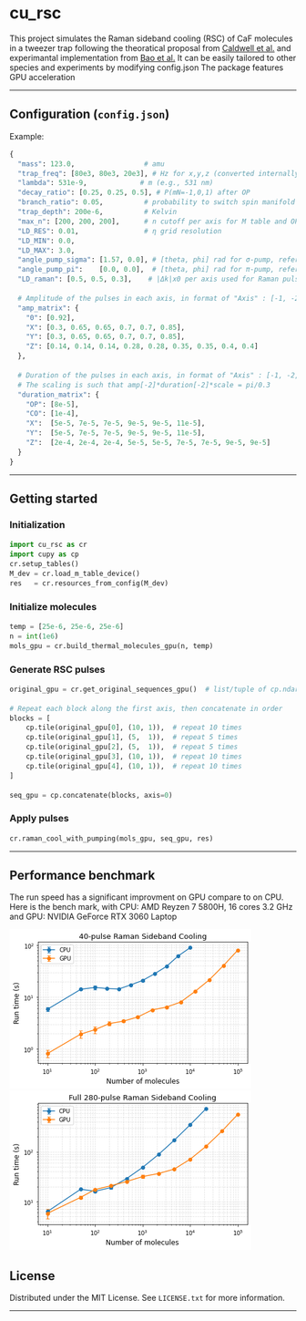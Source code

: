 # cu_rsc

This project simulates the Raman sideband cooling (RSC) of CaF molecules in a tweezer trap following the theoratical proposal from [Caldwell et al.](https://doi.org/10.1103/PhysRevResearch.2.013251) 
and experimantal implementation from [Bao et al.](https://doi.org/10.1103/PhysRevX.14.031002)
It can be easily tailored to other species and experiments by modifying config.json
The package features GPU acceleration

---


## Configuration (`config.json`)

Example:
```python
{
  "mass": 123.0,                 # amu
  "trap_freq": [80e3, 80e3, 20e3], # Hz for x,y,z (converted internally to rad/s)
  "lambda": 531e-9,             # m (e.g., 531 nm)
  "decay_ratio": [0.25, 0.25, 0.5], # P(mN=-1,0,1) after OP
  "branch_ratio": 0.05,          # probability to switch spin manifold during OP
  "trap_depth": 200e-6,          # Kelvin
  "max_n": [200, 200, 200],      # n cutoff per axis for M table and OP, should be larger than the trap depth
  "LD_RES": 0.01,                # η grid resolution
  "LD_MIN": 0.0,
  "LD_MAX": 3.0,
  "angle_pump_sigma": [1.57, 0.0], # [theta, phi] rad for σ-pump, referenced to the axial trap axis
  "angle_pump_pi":    [0.0, 0.0],  # [theta, phi] rad for π-pump, referenced to the axial trap axis
  "LD_raman": [0.5, 0.5, 0.3],    # |Δk|x0 per axis used for Raman pulses

  # Amplitude of the pulses in each axis, in format of "Axis" : [-1, -2, ...], Rabi frequency scaled linearly to amplitude
  "amp_matrix": {
    "0": [0.92],
    "X": [0.3, 0.65, 0.65, 0.7, 0.7, 0.85],
    "Y": [0.3, 0.65, 0.65, 0.7, 0.7, 0.85],
    "Z": [0.14, 0.14, 0.14, 0.28, 0.28, 0.35, 0.35, 0.4, 0.4]
  },

  # Duration of the pulses in each axis, in format of "Axis" : [-1, -2, ...], in the unit of second
  # The scaling is such that amp[-2]*duration[-2]*scale = pi/0.3
  "duration_matrix": {
    "OP": [8e-5],
    "CO": [1e-4],
    "X":  [5e-5, 7e-5, 7e-5, 9e-5, 9e-5, 11e-5],
    "Y":  [5e-5, 7e-5, 7e-5, 9e-5, 9e-5, 11e-5],
    "Z":  [2e-4, 2e-4, 2e-4, 5e-5, 5e-5, 7e-5, 7e-5, 9e-5, 9e-5]
  }
}
```

---
## Getting started

### Initialization
```python
import cu_rsc as cr
import cupy as cp
cr.setup_tables()
M_dev = cr.load_m_table_device()       
res   = cr.resources_from_config(M_dev)
```

### Initialize molecules
```python
temp = [25e-6, 25e-6, 25e-6]
n = int(1e6)
mols_gpu = cr.build_thermal_molecules_gpu(n, temp)
```

### Generate RSC pulses
```python
original_gpu = cr.get_original_sequences_gpu()  # list/tuple of cp.ndarray blocks

# Repeat each block along the first axis, then concatenate in order
blocks = [
    cp.tile(original_gpu[0], (10, 1)),  # repeat 10 times
    cp.tile(original_gpu[1], (5,  1)),  # repeat 5 times
    cp.tile(original_gpu[2], (5,  1)),  # repeat 5 times
    cp.tile(original_gpu[3], (10, 1)),  # repeat 10 times
    cp.tile(original_gpu[4], (10, 1)),  # repeat 10 times
]

seq_gpu = cp.concatenate(blocks, axis=0)
```

### Apply pulses
```python
cr.raman_cool_with_pumping(mols_gpu, seq_gpu, res)
```

---


## Performance benchmark
The run speed has a significant improvment on GPU compare to on CPU.
Here is the bench mark, with CPU: AMD Reyzen 7 5800H, 16 cores 3.2 GHz and GPU: NVIDIA GeForce RTX 3060 Laptop

![alt text](https://github.com/lyuqinshu/cu_rsc/blob/main/images/XY_benchmark.png?raw=true)
![alt text](https://github.com/lyuqinshu/cu_rsc/blob/main/images/full_benchmark.png?raw=true)


## License

Distributed under the MIT License. See `LICENSE.txt` for more information.

---

